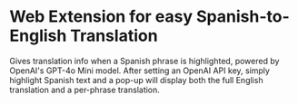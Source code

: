 # Web Extension for easy Spanish-to-English Translation
Gives translation info when a Spanish phrase is highlighted, powered by OpenAI's GPT-4o Mini model. After setting an OpenAI API key, simply highlight Spanish text and a pop-up will display both the full English translation and a per-phrase translation.
